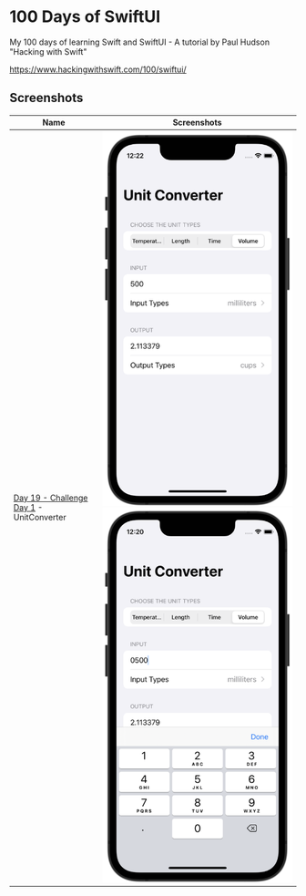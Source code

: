 # 100 Days of SwiftUI

My 100 days of learning Swift and SwiftUI - A tutorial by Paul Hudson "Hacking with Swift"

https://www.hackingwithswift.com/100/swiftui/

## Screenshots

|Name|Screenshots|
|--|--|
|[Day 19 - Challenge Day 1](day019-SwiftUI) - UnitConverter|![Image](day019-SwiftUI/Screenshots/UnitConverter.png)  ![Image](day019-SwiftUI/Screenshots/UnitConverter_2.png)|
